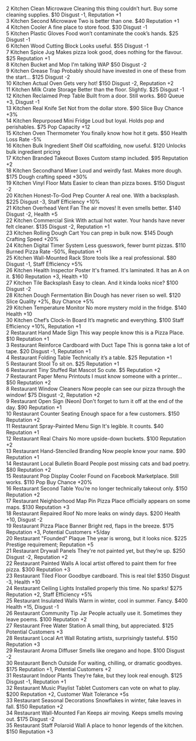 2	Kitchen	Clean Microwave	Cleaning this thing couldn’t hurt. Buy some cleaning supplies.	$10	Disgust -1, Reputation +1																				
3	Kitchen	Second Microwave	Two is better than one.	$40	Reputation +1																				
4	Kitchen	Cooler	A fine place to store food.	$30	Disgust -1																				
5	Kitchen	Plastic Gloves	Food won’t contaminate the cook’s hands.	$25	Disgust -1																				
6	Kitchen	Wood Cutting Block	Looks useful.	$55	Disgust -1																				
7	Kitchen	Spice Jug	Makes pizza look good, does nothing for the flavour.	$25	Reputation +1																				
8	Kitchen	Bucket and Mop	I'm talking WAP	$50	Disgust -2																				
9	Kitchen	Grease Trap	Probably should have invested in one of these from the start...	$125	Disgust -2																				
10	Kitchen	Actual Oven	Gets very hot!	$150	Disgust -2, Reputation +2																				
11	Kitchen	Milk Crate Storage	Better than the floor. Slightly.	$25	Disgust -1																				
12	Kitchen	Reclaimed Prep Table	Built from a door. Still works.	$60	Queue +3, Disgust -1																				
13	Kitchen	Real Knife Set	Not from the dollar store.	$90	Slice Buy Chance +3%																				
14	Kitchen	Repurposed Mini Fridge	Loud but loyal. Holds pop and perishables.	$75	Pop Capacity +12																				
15	Kitchen	Oven Thermometer	You finally know how hot it gets.	$50	Health Loss Rate -5%																				
16	Kitchen	Bulk Ingredient Shelf	Old scaffolding, now useful.	$120	Unlocks bulk ingredient pricing																				
17	Kitchen	Branded Takeout Boxes	Custom stamp included.	$95	Reputation +2																				
18	Kitchen	Secondhand Mixer	Loud and weirdly fast. Makes more dough.	$175	Dough crafting speed +30%																				
19	Kitchen	Vinyl Floor Mats	Easier to clean than pizza boxes.	$150	Disgust -2																				
20	Kitchen	Honest-To-God Prep Counter	A real one. With a backsplash.	$225	Disgust -3, Staff Efficiency +10%																				
21	Kitchen	Overhead Vent Fan	The air moves! It even smells better.	$140	Disgust -2, Health +5																				
22	Kitchen	Commercial Sink	With actual hot water. Your hands have never felt cleaner.	$135	Disgust -2, Reputation +1																				
23	Kitchen	Rolling Dough Cart	You can prep in bulk now.	$145	Dough Crafting Speed +20%																				
24	Kitchen	Digital Timer System	Less guesswork, fewer burnt pizzas.	$110	Burned Pizza Rate -50%, Reputation +1																				
25	Kitchen	Wall-Mounted Rack	Store tools like a real professional.	$80	Disgust -1, Staff Efficiency +5%																				
26	Kitchen	Health Inspector Poster	It's framed. It's laminated. It has an A on it.	$160	Reputation +3, Health +10																				
27	Kitchen	Tile Backsplash	Easy to clean. And it kinda looks nice?	$100	Disgust -2																				
28	Kitchen	Dough Fermentation Bin	Dough has never risen so well.	$120	Slice Quality +2%, Buy Chance +5%																				
29	Kitchen	Temperature Monitor	No more mystery mold in the fridge.	$140	Health +10																				
30	Kitchen	Chef’s Clock-In Board	It’s magnetic and everything.	$100	Staff Efficiency +10%, Reputation +1																				
2	Restaurant	Hand Made Sign	This way people know this is a Pizza Place.	$10	Reputation +1																				
3	Restaurant	Reinforce Cardboard with Duct Tape	This is gonna take a lot of tape.	$20	Disgust -1, Reputation +1																				
4	Restaurant	Folding Table	Technically it’s a table.	$25	Reputation +1																				
5	Restaurant	Stool	To sit on.	$25	Reputation +1																				
6	Restaurant	Tiny Stuffed Rat Mascot	So cute.	$5	Reputation +2																				
7	Restaurant	Paper Menu Printouts	I must know someone with a printer...	$50	Reputation +2																				
8	Restaurant	Window Cleaners	Now people can see our pizza through the window!	$75	Disgust -2, Reputation +2																				
9	Restaurant	Open Sign (Neon)	Don't forget to turn it off at the end of the day.	$90	Reputation +1																				
10	Restaurant	Counter Seating	Enough space for a few customers.	$150	Reputation +2																				
11	Restaurant	Spray-Painted Menu Sign	It's legible. It counts.	$40	Reputation +1																				
12	Restaurant	Real Chairs	No more upside-down buckets.	$100	Reputation +2																				
13	Restaurant	Hand-Stenciled Branding	Now people know your name.	$90	Reputation +1																				
14	Restaurant	Local Bulletin Board	People post missing cats and bad poetry.	$80	Reputation +2																				
15	Restaurant	Pop Display Cooler	Found on Facebook Marketplace. Still works.	$110	Pop Buy Chance +20%																				
16	Restaurant	Second Table	You’re no longer technically takeout only.	$150	Reputation +2																				
17	Restaurant	Neighborhood Map Pin	Pizza Place officially appears on some maps.	$130	Reputation +3																				
18	Restaurant	Repaired Roof	No more leaks on windy days.	$200	Health +10, Disgust -2																				
19	Restaurant	Pizza Place Banner	Bright red, flaps in the breeze.	$175	Reputation +3, Potential Customers +5/day																				
20	Restaurant	"Founded" Plaque	The year is wrong, but it looks nice.	$225	Prestige requirement; Reputation +5																				
21	Restaurant	Drywall Panels	They're not painted yet, but they’re up.	$250	Disgust -2, Reputation +2																				
22	Restaurant	Painted Walls	A local artist offered to paint them for free pizza.	$300	Reputation +3																				
23	Restaurant	Tiled Floor	Goodbye cardboard. This is real tile!	$350	Disgust -3, Health +10																				
24	Restaurant	Ceiling Lights	Installed properly this time. No sparks!	$275	Reputation +2, Staff Efficiency +5%																				
25	Restaurant	Insulated Walls	Warm in winter, cool in summer. Fancy.	$400	Health +15, Disgust -1																				
26	Restaurant	Community Tip Jar	People actually use it. Sometimes they leave poems.	$100	Reputation +2																				
27	Restaurant	Free Water Station	A small thing, but appreciated.	$125	Potential Customers +3																				
28	Restaurant	Local Art Wall	Rotating artists, surprisingly tasteful.	$150	Reputation +3																				
29	Restaurant	Aroma Diffuser	Smells like oregano and hope.	$100	Disgust -2																				
30	Restaurant	Bench Outside	For waiting, chilling, or dramatic goodbyes.	$175	Reputation +1, Potential Customers +2																				
31	Restaurant	Indoor Plants	They’re fake, but they look real enough.	$125	Disgust -1, Reputation +1																				
32	Restaurant	Music Playlist Tablet	Customers can vote on what to play.	$200	Reputation +2, Customer Wait Tolerance +5s																				
33	Restaurant	Seasonal Decorations	Snowflakes in winter, fake leaves in fall.	$150	Reputation +2																				
34	Restaurant	Wall-Mounted Fan	Keeps air moving. Keeps smells moving out.	$175	Disgust -2																				
35	Restaurant	Staff Polaroid Wall	A place to honor legends of the kitchen.	$150	Reputation +3																				